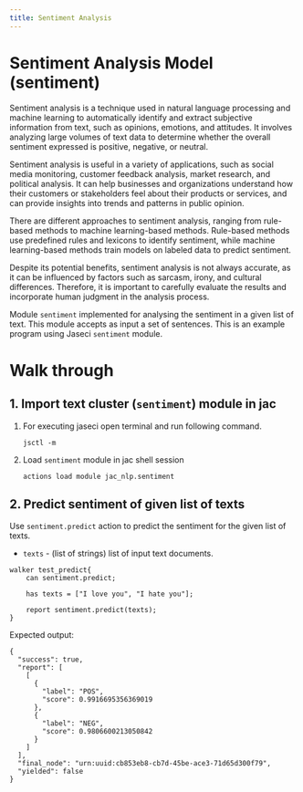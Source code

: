 ```yaml
---
title: Sentiment Analysis
---
```


# Sentiment Analysis Model (sentiment)

Sentiment analysis is a technique used in natural language processing and machine learning to automatically identify and extract subjective information from text, such as opinions, emotions, and attitudes. It involves analyzing large volumes of text data to determine whether the overall sentiment expressed is positive, negative, or neutral.

Sentiment analysis is useful in a variety of applications, such as social media monitoring, customer feedback analysis, market research, and political analysis. It can help businesses and organizations understand how their customers or stakeholders feel about their products or services, and can provide insights into trends and patterns in public opinion.

There are different approaches to sentiment analysis, ranging from rule-based methods to machine learning-based methods. Rule-based methods use predefined rules and lexicons to identify sentiment, while machine learning-based methods train models on labeled data to predict sentiment.

Despite its potential benefits, sentiment analysis is not always accurate, as it can be influenced by factors such as sarcasm, irony, and cultural differences. Therefore, it is important to carefully evaluate the results and incorporate human judgment in the analysis process.

Module `sentiment` implemented for analysing the sentiment in a given list of text. This module accepts as input a set of sentences. This is an example program using Jaseci `sentiment` module.

# **Walk through**

## **1. Import text cluster (`sentiment`) module in jac**
1. For executing jaseci open terminal and run following command.
    ```
    jsctl -m
    ```
2.  Load `sentiment` module in jac shell session
    ```
    actions load module jac_nlp.sentiment
    ```

## **2. Predict sentiment of given list of texts**


Use `sentiment.predict` action to predict the sentiment for the given list of texts.

- `texts` - (list of strings) list of input text documents.

```jac
walker test_predict{
    can sentiment.predict;

    has texts = ["I love you", "I hate you"];

    report sentiment.predict(texts);
}
```

Expected output:

```
{
  "success": true,
  "report": [
    [
      {
        "label": "POS",
        "score": 0.9916695356369019
      },
      {
        "label": "NEG",
        "score": 0.9806600213050842
      }
    ]
  ],
  "final_node": "urn:uuid:cb853eb8-cb7d-45be-ace3-71d65d300f79",
  "yielded": false
}
```

